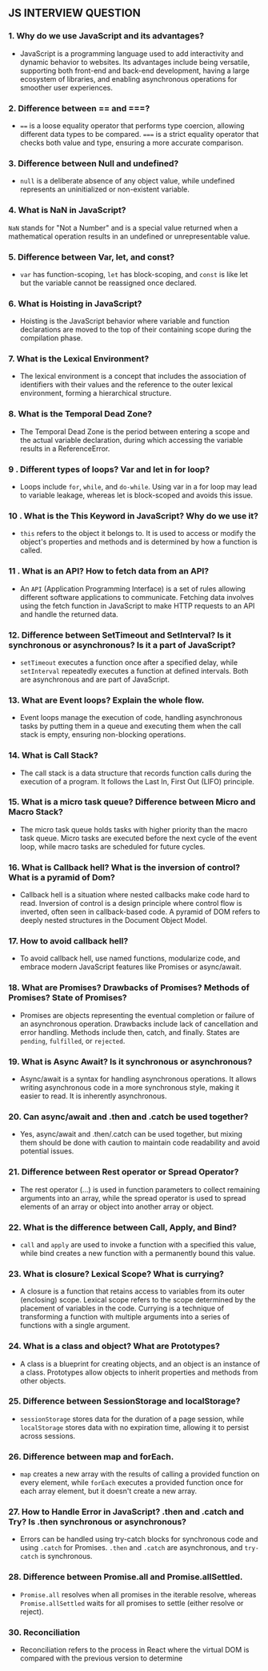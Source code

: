 ## JS INTERVIEW QUESTION

### 1. Why do we use JavaScript and its advantages?

- JavaScript is a programming language used to add interactivity and dynamic behavior to websites. Its advantages include being versatile, supporting both front-end and back-end development, having a large ecosystem of libraries, and enabling asynchronous operations for smoother user experiences.

### 2. Difference between == and ===?

- `==` is a loose equality operator that performs type coercion, allowing different data types to be compared. `===` is a strict equality operator that checks both value and type, ensuring a more accurate comparison.

### 3. Difference between Null and undefined?

- `null` is a deliberate absence of any object value, while undefined represents an uninitialized or non-existent variable.

### 4. What is NaN in JavaScript?

`NaN` stands for "Not a Number" and is a special value returned when a mathematical operation results in an undefined or unrepresentable value.

### 5. Difference between Var, let, and const?

- `var` has function-scoping, `let` has block-scoping, and `const` is like let but the variable cannot be reassigned once declared.

### 6. What is Hoisting in JavaScript?

- Hoisting is the JavaScript behavior where variable and function declarations are moved to the top of their containing scope during the compilation phase.

### 7. What is the Lexical Environment?

- The lexical environment is a concept that includes the association of identifiers with their values and the reference to the outer lexical environment, forming a hierarchical structure.

### 8. What is the Temporal Dead Zone?

- The Temporal Dead Zone is the period between entering a scope and the actual variable declaration, during which accessing the variable results in a ReferenceError.

### 9 . Different types of loops? Var and let in for loop?

- Loops include `for`, `while`, and `do-while`. Using var in a for loop may lead to variable leakage, whereas let is block-scoped and avoids this issue.

### 10 . What is the This Keyword in JavaScript? Why do we use it?

- `this` refers to the object it belongs to. It is used to access or modify the object's properties and methods and is determined by how a function is called.

### 11 . What is an API? How to fetch data from an API?

- An `API` (Application Programming Interface) is a set of rules allowing different software applications to communicate. Fetching data involves using the fetch function in JavaScript to make HTTP requests to an API and handle the returned data.

### 12. Difference between SetTimeout and SetInterval? Is it synchronous or asynchronous? Is it a part of JavaScript?

- `setTimeout` executes a function once after a specified delay, while `setInterval` repeatedly executes a function at defined intervals. Both are asynchronous and are part of JavaScript.

### 13. What are Event loops? Explain the whole flow.

- Event loops manage the execution of code, handling asynchronous tasks by putting them in a queue and executing them when the call stack is empty, ensuring non-blocking operations.

### 14. What is Call Stack?

- The call stack is a data structure that records function calls during the execution of a program. It follows the Last In, First Out (LIFO) principle.

### 15. What is a micro task queue? Difference between Micro and Macro Stack?

- The micro task queue holds tasks with higher priority than the macro task queue. Micro tasks are executed before the next cycle of the event loop, while macro tasks are scheduled for future cycles.

### 16. What is Callback hell? What is the inversion of control? What is a pyramid of Dom?

- Callback hell is a situation where nested callbacks make code hard to read. Inversion of control is a design principle where control flow is inverted, often seen in callback-based code. A pyramid of DOM refers to deeply nested structures in the Document Object Model.

### 17. How to avoid callback hell?

- To avoid callback hell, use named functions, modularize code, and embrace modern JavaScript features like Promises or async/await.

### 18. What are Promises? Drawbacks of Promises? Methods of Promises? State of Promises?

- Promises are objects representing the eventual completion or failure of an asynchronous operation. Drawbacks include lack of cancellation and error handling. Methods include then, catch, and finally. States are `pending`, `fulfilled`, or `rejected`.

### 19. What is Async Await? Is it synchronous or asynchronous?

- Async/await is a syntax for handling asynchronous operations. It allows writing asynchronous code in a more synchronous style, making it easier to read. It is inherently asynchronous.

### 20. Can async/await and .then and .catch be used together?

- Yes, async/await and .then/.catch can be used together, but mixing them should be done with caution to maintain code readability and avoid potential issues.

### 21. Difference between Rest operator or Spread Operator?

- The rest operator (...) is used in function parameters to collect remaining arguments into an array, while the spread operator is used to spread elements of an array or object into another array or object.

### 22. What is the difference between Call, Apply, and Bind?

- `call` and `apply` are used to invoke a function with a specified this value, while bind creates a new function with a permanently bound this value.

### 23. What is closure? Lexical Scope? What is currying?

- A closure is a function that retains access to variables from its outer (enclosing) scope. Lexical scope refers to the scope determined by the placement of variables in the code. Currying is a technique of transforming a function with multiple arguments into a series of functions with a single argument.

### 24. What is a class and object? What are Prototypes?

- A class is a blueprint for creating objects, and an object is an instance of a class. Prototypes allow objects to inherit properties and methods from other objects.

### 25. Difference between SessionStorage and localStorage?

- `sessionStorage` stores data for the duration of a page session, while `localStorage` stores data with no expiration time, allowing it to persist across sessions.

### 26. Difference between map and forEach.

- `map` creates a new array with the results of calling a provided function on every element, while `forEach` executes a provided function once for each array element, but it doesn't create a new array.

### 27. How to Handle Error in JavaScript? .then and .catch and Try? Is .then synchronous or asynchronous?

- Errors can be handled using try-catch blocks for synchronous code and using `.catch` for Promises. `.then` and `.catch` are asynchronous, and `try-catch` is synchronous.

### 28. Difference between Promise.all and Promise.allSettled.

- `Promise.all` resolves when all promises in the iterable resolve, whereas `Promise.allSettled` waits for all promises to settle (either resolve or reject).

### 30. Reconciliation

- Reconciliation refers to the process in React where the virtual DOM is compared with the previous version to determine




